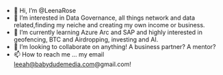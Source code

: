 - 👋 Hi, I’m @LeenaRose
- 👀 I’m interested in Data Governance, all things network and data related,finding my neiche and creating my own income or business. 
- 🌱 I’m currently learning Azure Arc and SAP and highly interested in geofencing, BTC and Airdropping, investing and AI. 
- 💞️ I’m looking to collaborate on anything! A business partner? A mentor? 
- 📫 How to reach me ... my email leeah@babydudemedia.com@gmail.com!

<!--- The only way to reach your goals is to be willing to constantly adapt. 
LeenaRose/LeenaRose is a ✨ special ✨ repository because its `README.md` (this file)
You can click the Preview link to take a look at your changes.
--->

